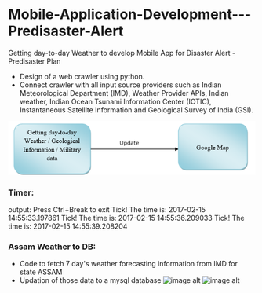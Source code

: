 # Mobile-Application-Development---Predisaster-Alert
Getting day-to-day Weather to develop Mobile App for Disaster Alert - Predisaster Plan
- Design of a web crawler using python.
-  Connect crawler with all input source providers such as Indian Meteorological Department (IMD), Weather Provider APIs, Indian weather, Indian Ocean Tsunami Information Center (IOTIC), Instantaneous Satellite Information and Geological Survey of India (GSI).

![image alt](https://github.com/PriyaVasu/Mobile-Application-Development---Predisaster-Alert/blob/31773dd2890c6bb84d3f997a260c740e5915f739/PredisasterPlan_for_Mobile%20ApplicationDevelopment.png)

### Timer:
output:
Press Ctrl+Break to exit
Tick! The time is: 2017-02-15 14:55:33.197861
Tick! The time is: 2017-02-15 14:55:36.209033
Tick! The time is: 2017-02-15 14:55:39.208204

### Assam Weather to DB:
- Code to fetch 7 day's weather forecasting information from IMD for state ASSAM
- Updation of those data to a mysql database
![image alt]()
![image alt]()


